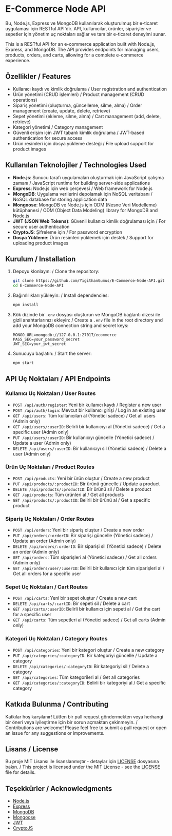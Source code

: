 # E-Commerce Node API

Bu, Node.js, Express ve MongoDB kullanılarak oluşturulmuş bir e-ticaret uygulaması için RESTful API'dir. API, kullanıcılar, ürünler, siparişler ve sepetler için yönetim uç noktaları sağlar ve tam bir e-ticaret deneyimi sunar.

This is a RESTful API for an e-commerce application built with Node.js, Express, and MongoDB. The API provides endpoints for managing users, products, orders, and carts, allowing for a complete e-commerce experience.

## Özellikler / Features

- Kullanıcı kaydı ve kimlik doğrulama / User registration and authentication
- Ürün yönetimi (CRUD işlemleri) / Product management (CRUD operations)
- Sipariş yönetimi (oluşturma, güncelleme, silme, alma) / Order management (create, update, delete, retrieve)
- Sepet yönetimi (ekleme, silme, alma) / Cart management (add, delete, retrieve)
- Kategori yönetimi / Category management
- Güvenli erişim için JWT tabanlı kimlik doğrulama / JWT-based authentication for secure access
- Ürün resimleri için dosya yükleme desteği / File upload support for product images

## Kullanılan Teknolojiler / Technologies Used

- **Node.js**: Sunucu tarafı uygulamaları oluşturmak için JavaScript çalışma zamanı / JavaScript runtime for building server-side applications
- **Express**: Node.js için web çerçevesi / Web framework for Node.js
- **MongoDB**: Uygulama verilerini depolamak için NoSQL veritabanı / NoSQL database for storing application data
- **Mongoose**: MongoDB ve Node.js için ODM (Nesne Veri Modelleme) kütüphanesi / ODM (Object Data Modeling) library for MongoDB and Node.js
- **JWT (JSON Web Tokens)**: Güvenli kullanıcı kimlik doğrulaması için / For secure user authentication
- **CryptoJS**: Şifreleme için / For password encryption
- **Dosya Yükleme**: Ürün resimleri yüklemek için destek / Support for uploading product images

## Kurulum / Installation

1. Depoyu klonlayın: / Clone the repository:
   ```bash
   git clone https://github.com/YigithanGumus/E-Commerce-Node-API.git
   cd E-Commerce-Node-API
   ```

2. Bağımlılıkları yükleyin: / Install dependencies:
   ```bash
   npm install
   ```

3. Kök dizinde bir `.env` dosyası oluşturun ve MongoDB bağlantı dizesi ile gizli anahtarlarınızı ekleyin: / Create a `.env` file in the root directory and add your MongoDB connection string and secret keys:
   ```plaintext
   MONGO_URL=mongodb://127.0.0.1:27017/ecommerce
   PASS_SEC=your_password_secret
   JWT_SEC=your_jwt_secret
   ```

4. Sunucuyu başlatın: / Start the server:
   ```bash
   npm start
   ```

## API Uç Noktaları / API Endpoints

### Kullanıcı Uç Noktaları / User Routes
- `POST /api/auth/register`: Yeni bir kullanıcı kaydı / Register a new user
- `POST /api/auth/login`: Mevcut bir kullanıcı girişi / Log in an existing user
- `GET /api/users`: Tüm kullanıcıları al (Yönetici sadece) / Get all users (Admin only)
- `GET /api/users/:userID`: Belirli bir kullanıcıyı al (Yönetici sadece) / Get a specific user (Admin only)
- `PUT /api/users/:userID`: Bir kullanıcıyı güncelle (Yönetici sadece) / Update a user (Admin only)
- `DELETE /api/users/:userID`: Bir kullanıcıyı sil (Yönetici sadece) / Delete a user (Admin only)

### Ürün Uç Noktaları / Product Routes
- `POST /api/products`: Yeni bir ürün oluştur / Create a new product
- `PUT /api/products/:productID`: Bir ürünü güncelle / Update a product
- `DELETE /api/products/:productID`: Bir ürünü sil / Delete a product
- `GET /api/products`: Tüm ürünleri al / Get all products
- `GET /api/products/:productID`: Belirli bir ürünü al / Get a specific product

### Sipariş Uç Noktaları / Order Routes
- `POST /api/orders`: Yeni bir sipariş oluştur / Create a new order
- `PUT /api/orders/:orderID`: Bir siparişi güncelle (Yönetici sadece) / Update an order (Admin only)
- `DELETE /api/orders/:orderID`: Bir siparişi sil (Yönetici sadece) / Delete an order (Admin only)
- `GET /api/orders`: Tüm siparişleri al (Yönetici sadece) / Get all orders (Admin only)
- `GET /api/orders/user/:userID`: Belirli bir kullanıcı için tüm siparişleri al / Get all orders for a specific user

### Sepet Uç Noktaları / Cart Routes
- `POST /api/carts`: Yeni bir sepet oluştur / Create a new cart
- `DELETE /api/carts/:cartID`: Bir sepeti sil / Delete a cart
- `GET /api/carts/:userID`: Belirli bir kullanıcı için sepeti al / Get the cart for a specific user
- `GET /api/carts`: Tüm sepetleri al (Yönetici sadece) / Get all carts (Admin only)

### Kategori Uç Noktaları / Category Routes
- `POST /api/categories`: Yeni bir kategori oluştur / Create a new category
- `PUT /api/categories/:categoryID`: Bir kategoriyi güncelle / Update a category
- `DELETE /api/categories/:categoryID`: Bir kategoriyi sil / Delete a category
- `GET /api/categories`: Tüm kategorileri al / Get all categories
- `GET /api/categories/:categoryID`: Belirli bir kategoriyi al / Get a specific category

## Katkıda Bulunma / Contributing

Katkılar hoş karşılanır! Lütfen bir pull request göndermekten veya herhangi bir öneri veya iyileştirme için bir sorun açmaktan çekinmeyin. / Contributions are welcome! Please feel free to submit a pull request or open an issue for any suggestions or improvements.

## Lisans / License

Bu proje MIT Lisansı ile lisanslanmıştır - detaylar için [LICENSE](LICENSE) dosyasına bakın. / This project is licensed under the MIT License - see the [LICENSE](LICENSE) file for details.

## Teşekkürler / Acknowledgments

- [Node.js](https://nodejs.org/)
- [Express](https://expressjs.com/)
- [MongoDB](https://www.mongodb.com/)
- [Mongoose](https://mongoosejs.com/)
- [JWT](https://jwt.io/)
- [CryptoJS](https://cryptojs.gitbook.io/docs/)
